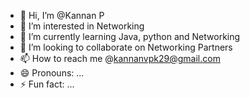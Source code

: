 - 👋 Hi, I’m @Kannan P
- 👀 I’m interested in Networking
- 🌱 I’m currently learning Java, python and Networking
- 💞️ I’m looking to collaborate on Networking Partners
- 📫 How to reach me @kannanvpk29@gmail.com
- 😄 Pronouns: ...
- ⚡ Fun fact: ...

<!---
KannanPk06/KannanPk06 is a ✨ special ✨ repository because its `README.md` (this file) appears on your GitHub profile.
You can click the Preview link to take a look at your changes.
--->
